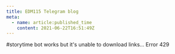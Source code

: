 ```yaml
---
title: EDM115 Telegram blog
meta:
  - name: article:published_time
    content: 2021-06-22T16:51:49Z
---
```


#storytime bot works but it's unable to download links… Error 429
